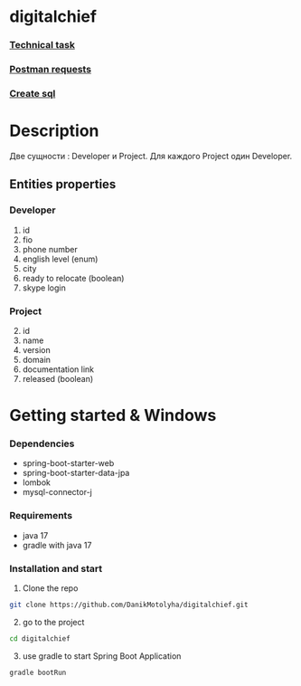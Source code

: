# digitalchief


### [Technical task](/Тестовое%20задание%20для%20JAVA%20Trainee.pdf)
### [Postman requests](/digitalChief.postman_collection.json)
### [Create sql](/create.sql)

# Description

Две сущности : Developer и Project. Для каждого Project один Developer.
## Entities properties
### Developer
1. id
1. fio
1. phone number
1. english level (enum)
1. city
1. ready to relocate (boolean)
1. skype login
### Project
2. id
2. name
2. version
2. domain
2. documentation link
2. released (boolean)

# Getting started & Windows

### Dependencies
+ spring-boot-starter-web
+ spring-boot-starter-data-jpa
+ lombok
+ mysql-connector-j

### Requirements
 + java 17
 + gradle with java 17

### Installation and start

1. Clone the repo
```sh
git clone https://github.com/DanikMotolyha/digitalchief.git
```
2. go to the project
```sh
cd digitalchief
```
3. use gradle to start Spring Boot Application
```sh
gradle bootRun
```
